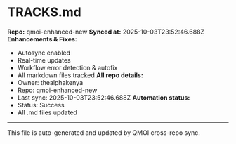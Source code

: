 # TRACKS.md

**Repo:** qmoi-enhanced-new
**Synced at:** 2025-10-03T23:52:46.688Z
**Enhancements & Fixes:**
- Autosync enabled
- Real-time updates
- Workflow error detection & autofix
- All markdown files tracked
**All repo details:**
- Owner: thealphakenya
- Repo: qmoi-enhanced-new
- Last sync: 2025-10-03T23:52:46.688Z
**Automation status:**
- Status: Success
- All .md files updated
---
This file is auto-generated and updated by QMOI cross-repo sync.
